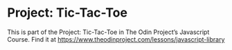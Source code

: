 # Project: Tic-Tac-Toe

This is part of the Project: Tic-Tac-Toe in The Odin Project’s Javascript Course. Find it at https://www.theodinproject.com/lessons/javascript-library
